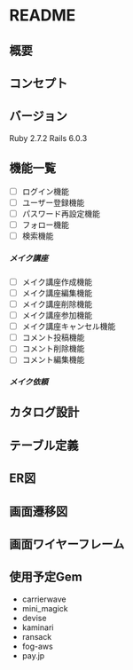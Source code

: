 # README

## 概要


## コンセプト


## バージョン
Ruby 2.7.2
Rails 6.0.3

## 機能一覧
- [ ] ログイン機能
- [ ] ユーザー登録機能
- [ ] パスワード再設定機能
- [ ] フォロー機能
- [ ] 検索機能

##### メイク講座
- [ ] メイク講座作成機能
- [ ] メイク講座編集機能
- [ ] メイク講座削除機能
- [ ] メイク講座参加機能
- [ ] メイク講座キャンセル機能
- [ ] コメント投稿機能
- [ ] コメント削除機能
- [ ] コメント編集機能

##### メイク依頼


## カタログ設計

## テーブル定義

## ER図

## 画面遷移図

## 画面ワイヤーフレーム


## 使用予定Gem
* carrierwave
* mini_magick
* devise
* kaminari
* ransack
* fog-aws
* pay.jp
